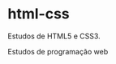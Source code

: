 # html-css
 Estudos de HTML5 e CSS3.

Estudos de programação web

<a href="https://leonardosuave.github.io/html-css/exercicios/ex001/index.html"></a>